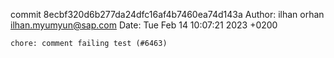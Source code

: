 commit 8ecbf320d6b277da24dfc16af4b7460ea74d143a
Author: ilhan orhan <ilhan.myumyun@sap.com>
Date:   Tue Feb 14 10:07:21 2023 +0200

    chore: comment failing test (#6463)
